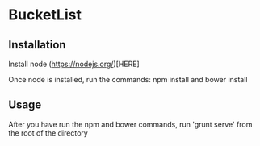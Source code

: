 # BucketList

## Installation

Install node (https://nodejs.org/)[HERE]

Once node is installed, run the commands: npm install and bower install

## Usage

After you have run the npm and bower commands, run 'grunt serve' from the root of the directory